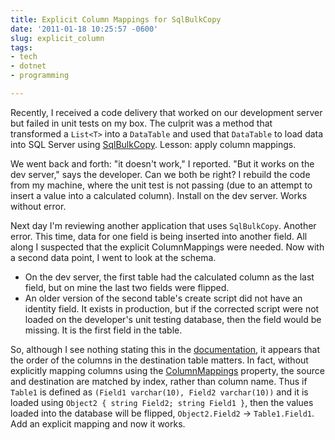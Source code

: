 ```yaml
---
title: Explicit Column Mappings for SqlBulkCopy
date: '2011-01-18 10:25:57 -0600'
slug: explicit_column
tags:
- tech
- dotnet
- programming

---
```


Recently, I received a code delivery that worked on our development server but
failed in unit tests on my box. The culprit was a method that transformed a
`List<T>` into a `DataTable` and used that `DataTable` to load data into
SQL Server using [SqlBulkCopy](http://msdn.microsoft.com/en-us/library/system.data.sqlclient.sqlbulkcopy.aspx).
Lesson: apply column mappings.

<!-- truncate -->

We went back and forth: "it doesn't work," I reported. "But it works on the dev
server," says the developer. Can we both be right? I rebuild the code from my
machine, where the unit test is not passing (due to an attempt to insert a value
into a calculated column). Install on the dev server. Works without error.

Next day I'm reviewing another application that uses `SqlBulkCopy`. Another
error. This time, data for one field is being inserted into another field. All
along I suspected that the explicit ColumnMappings were needed. Now with a
second data point, I went to look at the schema.

* On the dev server, the first table had the calculated column as the last field, but on mine the last two fields were flipped.
* An older version of the second table's create script did not have an identity field. It exists in production, but if the corrected script were not loaded on the developer's unit testing database, then the field would be missing. It is the first field in the table.

So, although I see nothing  stating this in the [documentation](http://msdn.microsoft.com/en-us/library/434atets.aspx),
it appears that the order of the columns in the destination table matters. In
fact, without explicitly mapping columns using the [ColumnMappings](http://msdn.microsoft.com/en-us/library/system.data.sqlclient.sqlbulkcopy.columnmappings.aspx)
property, the source and destination are matched by index, rather than column
name. Thus if `Table1` is defined as `(Field1 varchar(10), Field2 varchar(10))`
and it is loaded using `Object2 { string Field2; string Field1 }`, then the
values loaded into the database will be flipped, `Object2.Field2` &rarr;
`Table1.Field1`. Add an explicit mapping and now it works.
